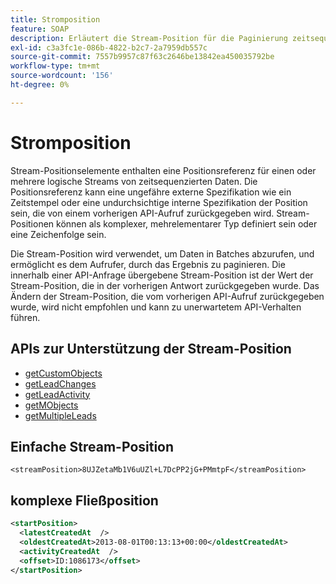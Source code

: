 ```yaml
---
title: Stromposition
feature: SOAP
description: Erläutert die Stream-Position für die Paginierung zeitsequenzierter Daten in SOAP, einfache und komplexe Formate und die Verwendung in getLeadChanges, getLeadActivity und mehr
exl-id: c3a3fc1e-086b-4822-b2c7-2a7959db557c
source-git-commit: 7557b9957c87f63c2646be13842ea450035792be
workflow-type: tm+mt
source-wordcount: '156'
ht-degree: 0%

---
```


# Stromposition

Stream-Positionselemente enthalten eine Positionsreferenz für einen oder mehrere logische Streams von zeitsequenzierten Daten. Die Positionsreferenz kann eine ungefähre externe Spezifikation wie ein Zeitstempel oder eine undurchsichtige interne Spezifikation der Position sein, die von einem vorherigen API-Aufruf zurückgegeben wird. Stream-Positionen können als komplexer, mehrelementarer Typ definiert sein oder eine Zeichenfolge sein.

Die Stream-Position wird verwendet, um Daten in Batches abzurufen, und ermöglicht es dem Aufrufer, durch das Ergebnis zu paginieren. Die innerhalb einer API-Anfrage übergebene Stream-Position ist der Wert der Stream-Position, die in der vorherigen Antwort zurückgegeben wurde. Das Ändern der Stream-Position, die vom vorherigen API-Aufruf zurückgegeben wurde, wird nicht empfohlen und kann zu unerwartetem API-Verhalten führen.

## APIs zur Unterstützung der Stream-Position

- [getCustomObjects](getcustomobjects.md)
- [getLeadChanges](getleadchanges.md)
- [getLeadActivity](getleadactivity.md)
- [getMObjects](getmobjects.md)
- [getMultipleLeads](getmultipleleads.md)

## Einfache Stream-Position

```
<streamPosition>8UJZetaMb1V6uUZl+L7DcPP2jG+PMmtpF</streamPosition>
```

## komplexe Fließposition

```xml
<startPosition>
  <latestCreatedAt  />
  <oldestCreatedAt>2013-08-01T00:13:13+00:00</oldestCreatedAt>
  <activityCreatedAt  />
  <offset>ID:1086173</offset>
</startPosition>
```
